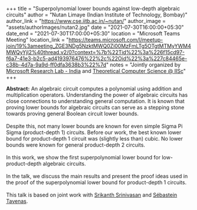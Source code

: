 +++
title = "Superpolynomial lower bounds against low-depth algebraic circuits"
author = "Nutan Limaye (Indian Institute of Technology, Bombay)"
author_link = "https://www.cse.iitb.ac.in/~nutan/"
author_image = "assets/authorImages/nutan2.jpg"
date = "2021-07-30T16:00:00+05:30"
date_end = "2021-07-30T17:00:00+05:30"
location = "Microsoft Teams Meeting"
location_link = "https://teams.microsoft.com/l/meetup-join/19%3ameeting_ZGE3NDg5NzktMWQ0Zi00MzFmLTg5OTgtMTMyYWM4MWQyYjI2%40thread.v2/0?context=%7b%22Tid%22%3a%226f15cd97-f6a7-41e3-b2c5-ad4193976476%22%2c%22Oid%22%3a%227c84465e-c38b-4d7a-9a9d-ff0dfa3638b3%22%7d"
notes = "Jointly organized by <a href = "https://www.microsoft.com/en-us/research/lab/microsoft-research-india/" target= "_blank">Microsoft Research Lab - India</a> and <a href='https://www.csa.iisc.ac.in/theoretical-computer-science/' target= "_blank">Theoretical Computer Science @ IISc</a>"
+++

<b>Abstract:</b> An algebraic circuit computes a polynomial using addition and multiplication operators.  Understanding the power of algebraic circuits has close connections to understanding general computation. It is known that proving lower bounds for algebraic circuits can serve as a stepping stone towards proving general Boolean circuit lower bounds.
<br><br>
Despite this, not many lower bounds are known for even simple Sigma Pi Sigma (product-depth 1) circuits. Before our work, the best known lower bound for product-depth 1 circuit was (slightly less than) cubic. No lower bounds were known for general product-depth 2 circuits.
<br><br>
In this work, we show the first superpolynomial lower bound for low-product-depth algebraic circuits.
<br><br>
In the talk, we discuss the main results and present the proof ideas used in the proof of the superpolynomial lower bound for product-depth 1 circuits.
<br><br>
This talk is based on joint work with <a href = "https://cs.au.dk/~srikanth/" target = "_blank">Srikanth Srinivasan</a> and <a href = "https://www.lama.univ-savoie.fr/pagesmembres/tavenas/" target = "_blank">Sébastein Tavenas</a>.